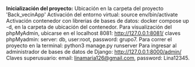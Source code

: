 **Inicialización del proyecto:**
Ubicación en la carpeta del proyecto 'Back_vecinApp'
Activación del entorno virtual: source env/bin/activate
Activación contenedor con librerias de bases de datos: docker compose up -d, en la carpeta de ubicación del contenedor.
Para visualización del phpMyAdmin, ubicarse en el localhost 8081: http://127.0.0.1:8081/
claves phpMyadmin: server: db, user:root, password: grupo7.
Para correr el proyecto en la terminal: python3 manage.py runserver
Para ingresar al administrador de bases de datos de Django: http://127.0.0.1:8000/admin/
Claves superusuario: email: linamaria126@gmail.com, password: Lina12345.
